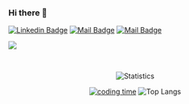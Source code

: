 ### Hi there 👋

<p align='center'>
  
[![Linkedin Badge](https://img.shields.io/badge/-OMAR%20AITBENHADDI-0e76a8?style=flat&labelColor=0e76a8&logo=linkedin&logoColor=white)](https://www.linkedin.com/in/omaraitbenhaddi/) [![Mail Badge](https://img.shields.io/badge/-OMAR%20AITBENHADDI-e84393?style=flat&labelColor=e84393&logo=instagram&logoColor=white)](https://www.instagram.com/omaraitbenhaddi/) [![Mail Badge](https://img.shields.io/badge/-OMAR%20AITBENHADDI-c0392b?style=flat&labelColor=c0392b&logo=YOUTUBE&logoColor=white)](https://www.youtube.com/channel/UC4UAdfFcPpUEtrnVW8QS4MA)
 
</p>

![](https://visitor-badge.glitch.me/badge?page_id=Omaraitbenhaddi.Omaraitbenhaddi)

<br />

<!--
**Omaraitbenhaddi/Omaraitbenhaddi** is a ✨ _special_ ✨ repository because its `README.md` (this file) appears on your GitHub profile.

Here are some ideas to get you started:

- 🔭 I’m currently working on ...
- 🌱 I’m currently learning CS engineering student
- 👯 I’m looking to collaborate on machine learning / dev ops / cyber securite / Software Developer
- 🤔 I’m looking for help with ...
- 💬 Ask me about ...
- 📫 How to reach me: ...
- 😄 Pronouns: ...
- ⚡ Fun fact: ...


-->
<div align="center">  

![Statistics](https://github-readme-stats.vercel.app/api?username=Omaraitbenhaddi&count_private=true&show_icons=true&theme=light)

<!--
![Top Languages](https://github-readme-stats.vercel.app/api/top-langs/?username=Omaraitbenhaddi&show_icons=true&theme=radical)
-->
[![coding time](https://github-readme-stats.vercel.app/api/wakatime?username=Omaraitbenhaddi)](https://github.com/Omaraitbenhaddi)
![Top Langs](https://github-readme-stats.vercel.app/api/top-langs/?username=Omaraitbenhaddi&layout=compact)
